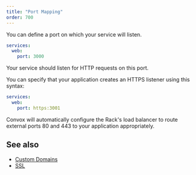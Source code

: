 ```yaml
---
title: "Port Mapping"
order: 700
---
```


You can define a port on which your service will listen.

```yaml
services:
  web:
    port: 3000
```

Your service should listen for HTTP requests on this port.

You can specify that your application creates an HTTPS listener using this syntax:

```yaml
services:
  web:
    port: https:3001
```

Convox will automatically configure the Rack's load balancer to route external ports 80 and 443 to your application appropriately.

## See also

- [Custom Domains](/docs/custom-domains)
- [SSL](/docs/ssl)
